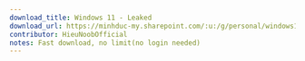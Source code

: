 ```yaml
---
download_title: Windows 11 - Leaked
download_url: https://minhduc-my.sharepoint.com/:u:/g/personal/windows11_onedrive5tb_com/ERo5-hgzxAhNiTwBFXBW8hIB2J53CCULr52YBbAEGRZltg?
contributor: HieuNoobOfficial
notes: Fast download, no limit(no login needed)
---
```


